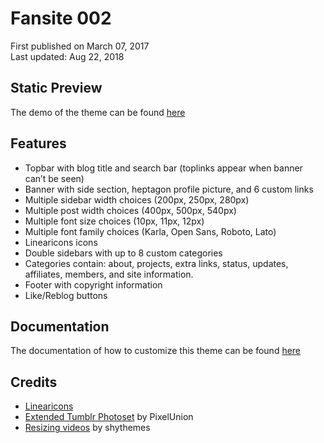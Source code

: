 # Fansite 002

First published on March 07, 2017  
Last updated: Aug 22, 2018

## Static Preview

The demo of the theme can be found [here](https://shupreviews.tumblr.com/fansite002)

## Features

* Topbar with blog title and search bar (toplinks appear when banner can’t be seen)
* Banner with side section, heptagon profile picture, and 6 custom links
* Multiple sidebar width choices (200px, 250px, 280px)
* Multiple post width choices (400px, 500px, 540px)
* Multiple font size choices (10px, 11px, 12px)
* Multiple font family choices (Karla, Open Sans, Roboto, Lato)
* Linearicons icons
* Double sidebars with up to 8 custom categories
* Categories contain: about, projects, extra links, status, updates, affiliates, members, and site information.
* Footer with copyright information
* Like/Reblog buttons

## Documentation

The documentation of how to customize this theme can be found [here](https://shudesigns.tumblr.com/howto/fansite002)

## Credits

* [Linearicons](https://linearicons.com/)
* [Extended Tumblr Photoset](https://github.com/PixelUnion/Extended-Tumblr-Photoset) by PixelUnion
* [Resizing videos](http://shythemes.tumblr.com/post/134536748863/tutorial-resizing-videos) by shythemes
